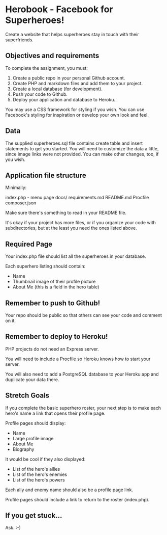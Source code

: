 # Herobook - Facebook for Superheroes!

Create a website that helps superheroes stay in touch with their superfriends.

## Objectives and requirements

To complete the assignment, you must:

1. Create a public repo in your personal Github account.
2. Create PHP and markdown files and add them to your project.
3. Create a local database (for development).
3. Push your code to Github.
4. Deploy your application and database to Heroku.

You may use a CSS framework for styling if you wish. You can use Facebook's styling for inspiration or develop your own look and feel.

## Data

The supplied superheroes.sql file contains create table and insert statements to get you started. You will need to customize the data a little, since image links were not provided. You can make other changes, too, if you wish.

## Application file structure

Minimally:

  index.php - menu page
  docs/
    requirements.md
  README.md
  Procfile
  composer.json

Make sure there's something to read in your README file.

It's okay if your project has more files, or if you organize your code with subdirectories, but at the least you need the ones listed above.

## Required Page

Your index.php file should list all the superheroes in your database.

Each superhero listing should contain:
  * Name
  * Thumbnail image of their profile picture
  * About Me (this is a field in the hero table)

## Remember to push to Github!

Your repo should be public so that others can see your code and comment on it.

## Remember to deploy to Heroku!

PHP projects do not need an Express server.

You will need to include a Procfile so Heroku knows how to start your server.

You will also need to add a PostgreSQL database to your Heroku app 
and duplicate your data there.

## Stretch Goals

If you complete the basic superhero roster, your next step is to make each hero's name a link that opens their profile page.

Profile pages should display:
  * Name
  * Large profile image
  * About Me
  * Biography

It would be cool if they also displayed:
  * List of the hero's allies
  * List of the hero's enemies
  * List of the hero's powers

Each ally and enemy name should also be a profile page link.

Profile pages should include a link to return to the roster (index.php).

## If you get stuck...

Ask. :-)

